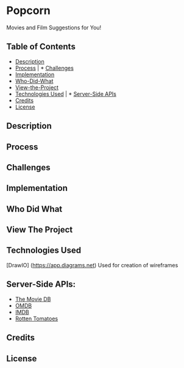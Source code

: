 # Popcorn
Movies and Film Suggestions for You!

## Table of Contents

* [Description](#Description)
* [Process](#Process) | * [Challenges](#Challenges)
* [Implementation](#Implementation)
* [Who-Did-What](#Who-Did-What)
* [View-the-Project](#View-The-Project)
* [Technologies Used](#Technologies-Used) | * [Server-Side APIs](#Server-Side-APIs)
* [Credits](Credits)
* [License](License)

## Description
## Process
## Challenges
## Implementation
## Who Did What
## View The Project
## Technologies Used

[DrawIO] (https://app.diagrams.net)
Used for creation of wireframes

## Server-Side APIs:
* [The Movie DB](https://developers.themoviedb.org/)
* [OMDB](https://www.omdbapi.com/)
* [IMDB](https://imdb-api.com)
* [Rotten Tomatoes](https://developer.fandango.com/rotten_tomatoes)



## Credits
## License
